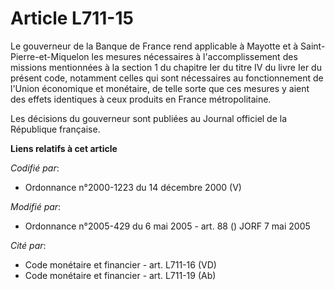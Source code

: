 # Article L711-15

Le gouverneur de la Banque de France rend applicable à Mayotte et à Saint-Pierre-et-Miquelon les mesures nécessaires à
l'accomplissement des missions mentionnées à la section 1 du chapitre Ier du titre IV du livre Ier du présent code, notamment
celles qui sont nécessaires au fonctionnement de l'Union économique et monétaire, de telle sorte que ces mesures y aient des
effets identiques à ceux produits en France métropolitaine.

Les décisions du gouverneur sont publiées au Journal officiel de la République française.

**Liens relatifs à cet article**

_Codifié par_:

  - Ordonnance n°2000-1223 du 14 décembre 2000 (V)

_Modifié par_:

  - Ordonnance n°2005-429 du 6 mai 2005 - art. 88 () JORF 7 mai 2005

_Cité par_:

  - Code monétaire et financier - art. L711-16 (VD)
  - Code monétaire et financier - art. L711-19 (Ab)
